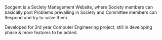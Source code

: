 Socgent is a Society Management Website, where Society members can basically post Problems prevailing in Society and Committee members can Respond and try to solve them.

Developed for 3rd year Computer Engineering project, still in developing phase & more features to be added.

